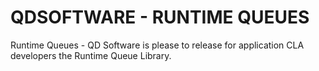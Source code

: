 # QDSOFTWARE - RUNTIME QUEUES
Runtime Queues - QD Software is please to release for application  CLA developers the Runtime Queue Library. 
